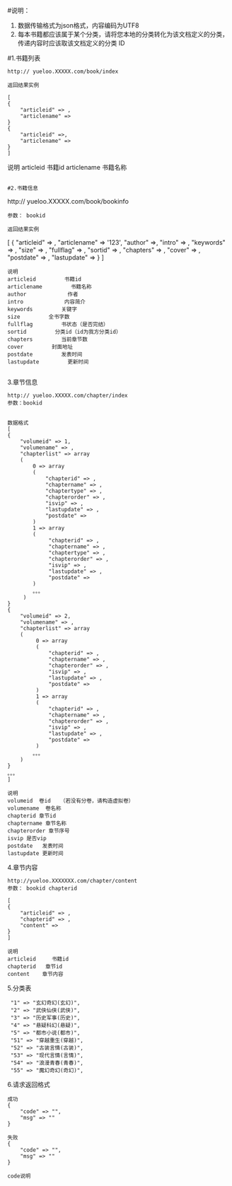 #说明：
1. 数据传输格式为json格式，内容编码为UTF8
2. 每本书籍都应该属于某个分类，请将您本地的分类转化为该文档定义的分类，传递内容时应该取该文档定义的分类 ID


#1.书籍列表
```
http:// yueloo.XXXXX.com/book/index
```

    返回结果实例

```
[
{
    "articleid" => ,
    "articlename" => 
}
{
    "articleid" =>,
    "articlename" => 
}
]
```

说明
articleid   书籍id
articlename  书籍名称

```

#2.书籍信息
```
http:// yueloo.XXXXX.com/book/bookinfo
```
参数： bookid

返回结果实例
```
[
{
    "articleid" => ,
    "articlename" => '123',
    "author" =>,
    "intro" => ,
    "keywords" => ,
    "size" => ,
    "fullflag" => ,
    "sortid" => ,
    "chapters" => ,
    "cover" => ,
    "postdate" => ,
    "lastupdate" => 
}
]
```
说明
articleid         书籍id
articlename         书籍名称
author             作者
intro             内容简介
keywords         关键字
size         全书字数
fullflag         书状态（是否完结）
sortid         分类id（id为我方分类id）
chapters         当前章节数
cover         封面地址
postdate         发表时间
lastupdate         更新时间
        
```
3.章节信息
```
http:// yueloo.XXXXX.com/chapter/index
参数：bookid


数据格式
[
{
    "volumeid" => 1,
    "volumename" => ,
    "chapterlist" => array
    (
        0 => array
        (
            "chapterid" => ,
            "chaptername" => ,
            "chaptertype" => ,
            "chapterorder" => ,
            "isvip" => ,
            "lastupdate" => ,
            "postdate" => 
        )
        1 => array
        (
             "chapterid" => ,
             "chaptername" => ,
             "chaptertype" => ,
             "chapterorder" => ,
             "isvip" => ,
             "lastupdate" => ,
             "postdate" =>
        )
        。。。
     )
}
{
    "volumeid" => 2,
    "volumename" => ,
    "chapterlist" => array
    (
         0 => array
         (
             "chapterid" => ,
             "chaptername" => ,
             "chapterorder" => ,
             "isvip" => ,
             "lastupdate" => ,
             "postdate" =>
         )
         1 => array
         (
             "chapterid" => ,
             "chaptername" => ,
             "chapterorder" => ,
             "isvip" => ,
             "lastupdate" => ,
             "postdate" =>
         )
        。。。
    )
}
。。。
]

说明 
volumeid  卷id   （若没有分卷，请构造虚拟卷）
volumename  卷名称
chapterid 章节id
chaptername 章节名称
chapterorder 章节序号
isvip 是否vip
postdate   发表时间
lastupdate 更新时间
```

4.章节内容
```
http://yueloo.XXXXXXX.com/chapter/content
参数： bookid chapterid

[
{
    "articleid" => ,
    "chapterid" => ,
    "content" => 
}
]

说明
articleid     书籍id
chapterid   章节id
content    章节内容
```
5.分类表
```
 "1" => "玄幻奇幻(玄幻)",
 "2" => "武侠仙侠(武侠)",
 "3" => "历史军事(历史)",
 "4" => "悬疑科幻(悬疑)",
 "5" => "都市小说(都市)",
 "51" => "穿越重生(穿越)",
 "52" => "古装言情(古装)",
 "53" => "现代言情(言情)",
 "54" => "浪漫青春(青春)",
 "55" => "魔幻奇幻(奇幻)",
```

6.请求返回格式
```
成功
{
    "code" => "",
    "msg" => ""
}

失败
{
    "code" => "",
    "msg" => ""
}

code说明


```


